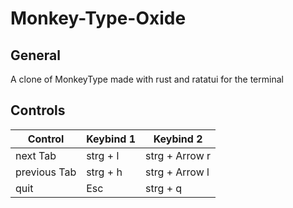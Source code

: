 # Monkey-Type-Oxide

## General
A clone of MonkeyType made with rust and ratatui for the terminal

## Controls
| Control       | Keybind 1     | Keybind 2      |
| ------------- | ------------- | -------------- |
| next Tab      | strg + l      | strg + Arrow r |
| previous Tab  | strg + h      | strg + Arrow l |
| quit          | Esc           | strg + q       |

